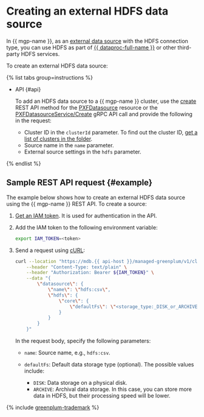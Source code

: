 # Creating an external HDFS data source

In {{ mgp-name }}, as an [external data source](../../concepts/external-tables.md#pxf-data-sources) with the HDFS connection type, you can use HDFS as part of [{{ dataproc-full-name }}](../../../data-proc/index.yaml) or other third-party HDFS services.

To create an external HDFS data source:

{% list tabs group=instructions %}


* API {#api}

   To add an HDFS data source to a {{ mgp-name }} cluster, use the [create](../../api-ref/PXFDatasource/create.md) REST API method for the [PXFDatasource](../../api-ref/PXFDatasource/index.md) resource or the [PXFDatasourceService/Create](../../api-ref/grpc/pxf_service.md#Create) gRPC API call and provide the following in the request:

   * Cluster ID in the `clusterId` parameter. To find out the cluster ID, [get a list of clusters in the folder](../cluster-list.md#list-clusters).
   * Source name in the `name` parameter.
   * External source settings in the `hdfs` parameter.

{% endlist %}

## Sample REST API request {#example}

The example below shows how to create an external HDFS data source using the {{ mgp-name }} REST API. To create a source:

1. [Get an IAM token](../../../iam/operations/index.md#iam-tokens). It is used for authentication in the API.
1. Add the IAM token to the following environment variable:

   ```bash
   export IAM_TOKEN=<token>
   ```

1. Send a request using [cURL](https://curl.haxx.se):

   ```bash
   curl --location "https://mdb.{{ api-host }}/managed-greenplum/v1/clusters/<cluster_ID>/pxf_datasources" \
       --header "Content-Type: text/plain" \
       --header "Authorization: Bearer ${IAM_TOKEN}" \
       --data "{
           \"datasource\": {
               \"name\": \"hdfs:csv\",
               \"hdfs\": {
                   \"core\": {
                       \"defaultFs\": \"<storage_type:_DISK_or_ARCHIVE>\"
                   }
               }
           }
       }"
   ```

   In the request body, specify the following parameters:

   * `name`: Source name, e.g., `hdfs:csv`.
   * `defaultFs`: Default data storage type (optional). The possible values include:

      * `DISK`: Data storage on a physical disk.
      * `ARCHIVE`: Archival data storage. In this case, you can store more data in HDFS, but their processing speed will be lower.

{% include [greenplum-trademark](../../../_includes/mdb/mgp/trademark.md) %}
